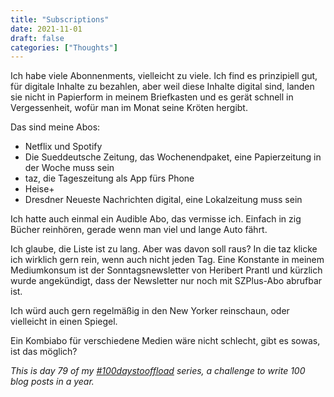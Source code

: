 ```yaml
---
title: "Subscriptions"
date: 2021-11-01
draft: false
categories: ["Thoughts"]
---
```

Ich habe viele Abonnenments, vielleicht zu viele. Ich find es prinzipiell gut, für digitale Inhalte zu bezahlen, aber weil diese Inhalte digital sind, landen sie nicht in Papierform in meinem Briefkasten und es gerät schnell in Vergessenheit, wofür man im Monat seine Kröten hergibt.

Das sind meine Abos:

* Netflix und Spotify
* Die Sueddeutsche Zeitung, das Wochenendpaket, eine Papierzeitung in der Woche muss sein
* taz, die Tageszeitung als App fürs Phone
* Heise+
* Dresdner Neueste Nachrichten digital, eine Lokalzeitung muss sein

Ich hatte auch einmal ein Audible Abo, das vermisse ich. Einfach in zig Bücher reinhören, gerade wenn man viel und lange Auto fährt.

Ich glaube, die Liste ist zu lang. Aber was davon soll raus? In die taz klicke ich wirklich gern rein, wenn auch nicht jeden Tag. Eine Konstante in meinem Mediumkonsum ist der Sonntagsnewsletter von Heribert Prantl und kürzlich wurde angekündigt, dass der Newsletter nur noch mit SZPlus-Abo abrufbar ist.

Ich würd auch gern regelmäßig in den New Yorker reinschaun, oder vielleicht in einen Spiegel.

Ein Kombiabo für verschiedene Medien wäre nicht schlecht, gibt es sowas, ist das möglich?

_This is day 79 of my [#100daystooffload](https://100daystooffload.com/) series, a challenge to write 100 blog posts in a year._